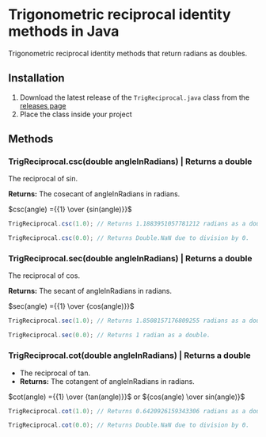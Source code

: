 # Trigonometric reciprocal identity methods in Java

Trigonometric reciprocal identity methods that return radians as doubles.

## Installation

1. Download the latest release of the ```TrigReciprocal.java``` class from the [releases page](https://github.com/Synthird/Trigonometric-reciprocal-identities/releases/latest)
2. Place the class inside your project

## Methods

### TrigReciprocal.csc(double angleInRadians) | Returns a double

The reciprocal of sin.

**Returns:** The cosecant of angleInRadians in radians.

$csc(angle) ={{1} \over {sin(angle)}}$

```Java
TrigReciprocal.csc(1.0); // Returns 1.1883951057781212 radians as a double.
```

```Java
TrigReciprocal.csc(0.0); // Returns Double.NaN due to division by 0.
```

### TrigReciprocal.sec(double angleInRadians) | Returns a double

The reciprocal of cos.

**Returns:** The secant of angleInRadians in radians.

$sec(angle) ={{1} \over {cos(angle)}}$

```Java
TrigReciprocal.sec(1.0); // Returns 1.8508157176809255 radians as a double.
```

```Java
TrigReciprocal.sec(0.0); // Returns 1 radian as a double.
```

### TrigReciprocal.cot(double angleInRadians) | Returns a double

- The reciprocal of tan.
- **Returns:** The cotangent of angleInRadians in radians.

$cot(angle) ={{1} \over {tan(angle)}}$ or ${cos(angle) \over sin(angle)}$

```Java
TrigReciprocal.cot(1.0); // Returns 0.6420926159343306 radians as a double.
```

```Java
TrigReciprocal.cot(0.0); // Returns Double.NaN due to division by 0.
```
